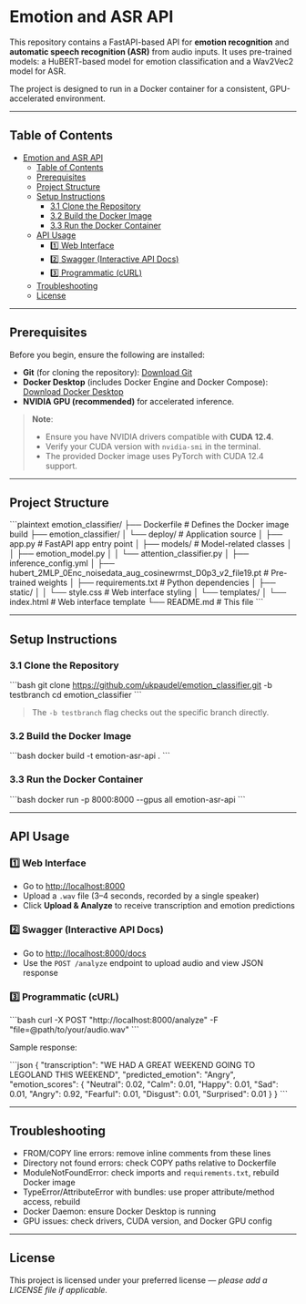 
# Emotion and ASR API

This repository contains a FastAPI-based API for **emotion recognition** and **automatic speech recognition (ASR)** from audio inputs. It uses pre-trained models: a HuBERT-based model for emotion classification and a Wav2Vec2 model for ASR.

The project is designed to run in a Docker container for a consistent, GPU-accelerated environment.

---

## Table of Contents

- [Emotion and ASR API](#emotion-and-asr-api)
  - [Table of Contents](#table-of-contents)
  - [Prerequisites](#prerequisites)
  - [Project Structure](#project-structure)
  - [Setup Instructions](#setup-instructions)
    - [3.1 Clone the Repository](#31-clone-the-repository)
    - [3.2 Build the Docker Image](#32-build-the-docker-image)
    - [3.3 Run the Docker Container](#33-run-the-docker-container)
  - [API Usage](#api-usage)
    - [1️⃣ Web Interface](#1️⃣-web-interface)
    - [2️⃣ Swagger (Interactive API Docs)](#2️⃣-swagger-interactive-api-docs)
    - [3️⃣ Programmatic (cURL)](#3️⃣-programmatic-curl)
  - [Troubleshooting](#troubleshooting)
  - [License](#license)

---

## Prerequisites

Before you begin, ensure the following are installed:

- **Git** (for cloning the repository): [Download Git](https://git-scm.com/downloads)
- **Docker Desktop** (includes Docker Engine and Docker Compose): [Download Docker Desktop](https://www.docker.com/products/docker-desktop/)
- **NVIDIA GPU (recommended)** for accelerated inference.

> **Note**:
> - Ensure you have NVIDIA drivers compatible with **CUDA 12.4**.
> - Verify your CUDA version with `nvidia-smi` in the terminal.
> - The provided Docker image uses PyTorch with CUDA 12.4 support.

---

## Project Structure

\`\`\`plaintext
emotion_classifier/
├── Dockerfile                # Defines the Docker image build
├── emotion_classifier/
│   └── deploy/               # Application source
│       ├── app.py            # FastAPI app entry point
│       ├── models/           # Model-related classes
│       │   ├── emotion_model.py
│       │   └── attention_classifier.py
│       ├── inference_config.yml
│       ├── hubert_2MLP_0Enc_noisedata_aug_cosinewrmst_D0p3_v2_file19.pt  # Pre-trained weights
│       ├── requirements.txt  # Python dependencies
│       ├── static/
│       │   └── style.css     # Web interface styling
│       └── templates/
│           └── index.html    # Web interface template
└── README.md                 # This file
\`\`\`

---

## Setup Instructions

### 3.1 Clone the Repository

\`\`\`bash
git clone https://github.com/ukpaudel/emotion_classifier.git -b testbranch
cd emotion_classifier
\`\`\`

> The `-b testbranch` flag checks out the specific branch directly.

### 3.2 Build the Docker Image

\`\`\`bash
docker build -t emotion-asr-api .
\`\`\`

### 3.3 Run the Docker Container

\`\`\`bash
docker run -p 8000:8000 --gpus all emotion-asr-api
\`\`\`

---

## API Usage

### 1️⃣ Web Interface

- Go to [http://localhost:8000](http://localhost:8000)
- Upload a `.wav` file (3–4 seconds, recorded by a single speaker)
- Click **Upload & Analyze** to receive transcription and emotion predictions

### 2️⃣ Swagger (Interactive API Docs)

- Go to [http://localhost:8000/docs](http://localhost:8000/docs)
- Use the `POST /analyze` endpoint to upload audio and view JSON response

### 3️⃣ Programmatic (cURL)

\`\`\`bash
curl -X POST "http://localhost:8000/analyze" -F "file=@path/to/your/audio.wav"
\`\`\`

Sample response:

\`\`\`json
{
  "transcription": "WE HAD A GREAT WEEKEND GOING TO LEGOLAND THIS WEEKEND",
  "predicted_emotion": "Angry",
  "emotion_scores": {
    "Neutral": 0.02,
    "Calm": 0.01,
    "Happy": 0.01,
    "Sad": 0.01,
    "Angry": 0.92,
    "Fearful": 0.01,
    "Disgust": 0.01,
    "Surprised": 0.01
  }
}
\`\`\`

---

## Troubleshooting

- FROM/COPY line errors: remove inline comments from these lines
- Directory not found errors: check COPY paths relative to Dockerfile
- ModuleNotFoundError: check imports and `requirements.txt`, rebuild Docker image
- TypeError/AttributeError with bundles: use proper attribute/method access, rebuild
- Docker Daemon: ensure Docker Desktop is running
- GPU issues: check drivers, CUDA version, and Docker GPU config

---

## License

This project is licensed under your preferred license — *please add a LICENSE file if applicable.*
